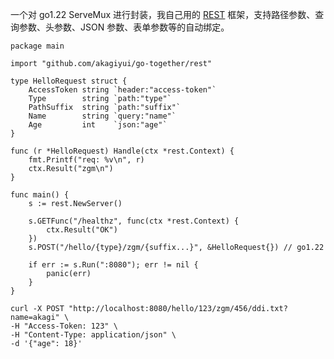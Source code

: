 一个对 go1.22 ServeMux 进行封装，我自己用的 [REST](https://en.wikipedia.org/wiki/REST) 框架，支持路径参数、查询参数、头参数、JSON 参数、表单参数等的自动绑定。

```golang
package main

import "github.com/akagiyui/go-together/rest"

type HelloRequest struct {
	AccessToken string `header:"access-token"`
	Type        string `path:"type"`
	PathSuffix  string `path:"suffix"`
	Name        string `query:"name"`
	Age         int    `json:"age"`
}

func (r *HelloRequest) Handle(ctx *rest.Context) {
	fmt.Printf("req: %v\n", r)
	ctx.Result("zgm\n")
}

func main() {
	s := rest.NewServer()

	s.GETFunc("/healthz", func(ctx *rest.Context) {
		ctx.Result("OK")
	})
    s.POST("/hello/{type}/zgm/{suffix...}", &HelloRequest{}) // go1.22

	if err := s.Run(":8080"); err != nil {
		panic(err)
	}
}
```

```shell
curl -X POST "http://localhost:8080/hello/123/zgm/456/ddi.txt?name=akagi" \
-H "Access-Token: 123" \
-H "Content-Type: application/json" \
-d '{"age": 18}'
```
